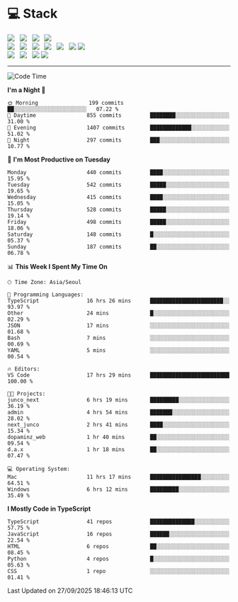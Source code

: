 <h1>💻 Stack</h1>
<div>
 <!-- badge : https://shields.io/ -->
 <!-- icon : https://simpleicons.org/?q=Get -->
 <img src="https://img.shields.io/badge/HTML5-e74c3c?style=flat-square&logo=HTML5&logoColor=white"/> &nbsp 
 <img src="https://img.shields.io/badge/CSS3-0A84FF?style=flat-square&logo=CSS3&logoColor=white"/> &nbsp 
 <img src="https://img.shields.io/badge/JavaScript-FFCD11?style=flat-square&logo=JavaScript&logoColor=white"/> &nbsp 
 <img src="https://img.shields.io/badge/TypeScript-3075C0?style=flat-square&logo=TypeScript&logoColor=white"/>
 <br/>
 <img src="https://img.shields.io/badge/Next-000000?style=flat-square&logo=nextdotjs&logoColor=white"/> &nbsp 
 <img src="https://img.shields.io/badge/React-00BCF6?style=flat-square&logo=React&logoColor=white"/> &nbsp 
 <img src="https://img.shields.io/badge/Redux-764ABC?style=flat-square&logo=Redux&logoColor=white"/> &nbsp
 <img src="https://img.shields.io/badge/Recoil-3578E5?style=flat-square&logo=recoil&logoColor=white"/> &nbsp
 <img src="https://img.shields.io/badge/React-Query-FF4154?style=flat-square&logo=reactquery&logoColor=white"/> &nbsp 
 <img src="https://img.shields.io/badge/styled%2Dcomponents-DB7093?style=flat-square&logo=styled%2Dcomponents&logoColor=white"/>
 <img src="https://img.shields.io/badge/CSS Modules-000000?style=flat-square&logo=CSS Modules&logoColor=white"/> &nbsp 
 <br/>
 <img src="https://img.shields.io/badge/Node-339933?style=flat-square&logo=Node.js&logoColor=white"/> &nbsp 
 <img src="https://img.shields.io/badge/Express-000000?style=flat-square&logo=Express&logoColor=white"/> &nbsp 
 <img src="https://img.shields.io/badge/MongoDB-47A248?style=flat-square&logo=MongoDB&logoColor=white"/>
 <img src="https://img.shields.io/badge/MariaDB-003545?style=flat-square&logo=mariadb&logoColor=white"/>
</div>

<hr>

<!--START_SECTION:waka-->
![Code Time](http://img.shields.io/badge/Code%20Time-2%2C926%20hrs%2049%20mins-blue)

**I'm a Night 🦉** 

```text
🌞 Morning                199 commits         ██░░░░░░░░░░░░░░░░░░░░░░░   07.22 % 
🌆 Daytime                855 commits         ████████░░░░░░░░░░░░░░░░░   31.00 % 
🌃 Evening                1407 commits        █████████████░░░░░░░░░░░░   51.02 % 
🌙 Night                  297 commits         ███░░░░░░░░░░░░░░░░░░░░░░   10.77 % 
```
📅 **I'm Most Productive on Tuesday** 

```text
Monday                   440 commits         ████░░░░░░░░░░░░░░░░░░░░░   15.95 % 
Tuesday                  542 commits         █████░░░░░░░░░░░░░░░░░░░░   19.65 % 
Wednesday                415 commits         ████░░░░░░░░░░░░░░░░░░░░░   15.05 % 
Thursday                 528 commits         █████░░░░░░░░░░░░░░░░░░░░   19.14 % 
Friday                   498 commits         █████░░░░░░░░░░░░░░░░░░░░   18.06 % 
Saturday                 148 commits         █░░░░░░░░░░░░░░░░░░░░░░░░   05.37 % 
Sunday                   187 commits         ██░░░░░░░░░░░░░░░░░░░░░░░   06.78 % 
```


📊 **This Week I Spent My Time On** 

```text
🕑︎ Time Zone: Asia/Seoul

💬 Programming Languages: 
TypeScript               16 hrs 26 mins      ███████████████████████░░   93.97 % 
Other                    24 mins             █░░░░░░░░░░░░░░░░░░░░░░░░   02.29 % 
JSON                     17 mins             ░░░░░░░░░░░░░░░░░░░░░░░░░   01.68 % 
Bash                     7 mins              ░░░░░░░░░░░░░░░░░░░░░░░░░   00.69 % 
YAML                     5 mins              ░░░░░░░░░░░░░░░░░░░░░░░░░   00.54 % 

🔥 Editors: 
VS Code                  17 hrs 29 mins      █████████████████████████   100.00 % 

🐱‍💻 Projects: 
junco_next               6 hrs 19 mins       █████████░░░░░░░░░░░░░░░░   36.19 % 
admin                    4 hrs 54 mins       ███████░░░░░░░░░░░░░░░░░░   28.02 % 
next_junco               2 hrs 41 mins       ████░░░░░░░░░░░░░░░░░░░░░   15.34 % 
dopaminz_web             1 hr 40 mins        ██░░░░░░░░░░░░░░░░░░░░░░░   09.54 % 
d.a.x                    1 hr 18 mins        ██░░░░░░░░░░░░░░░░░░░░░░░   07.47 % 

💻 Operating System: 
Mac                      11 hrs 17 mins      ████████████████░░░░░░░░░   64.51 % 
Windows                  6 hrs 12 mins       █████████░░░░░░░░░░░░░░░░   35.49 % 
```

**I Mostly Code in TypeScript** 

```text
TypeScript               41 repos            ██████████████░░░░░░░░░░░   57.75 % 
JavaScript               16 repos            ██████░░░░░░░░░░░░░░░░░░░   22.54 % 
HTML                     6 repos             ██░░░░░░░░░░░░░░░░░░░░░░░   08.45 % 
Python                   4 repos             █░░░░░░░░░░░░░░░░░░░░░░░░   05.63 % 
CSS                      1 repo              ░░░░░░░░░░░░░░░░░░░░░░░░░   01.41 % 
```




 Last Updated on 27/09/2025 18:46:13 UTC
<!--END_SECTION:waka-->
